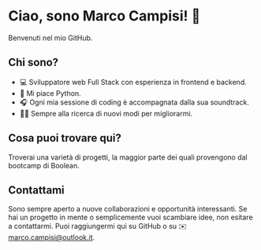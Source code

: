 # Ciao, sono Marco Campisi! 👋

Benvenuti nel mio GitHub.

## Chi sono?

- 💻 Sviluppatore web Full Stack con esperienza in frontend e backend.
- 🐍 Mi piace Python.
- 🎧 Ogni mia sessione di coding è accompagnata dalla sua soundtrack.
- 💪🏻 Sempre alla ricerca di nuovi modi per migliorarmi.

## Cosa puoi trovare qui?

Troverai una varietà di progetti, la maggior parte dei quali provengono dal bootcamp di Boolean.

## Contattami

Sono sempre aperto a nuove collaborazioni e opportunità interessanti. Se hai un progetto in mente o semplicemente vuoi scambiare idee, non esitare a contattarmi. Puoi raggiungermi qui su GitHub o su ✉️ marco.campisi@outlook.it.
